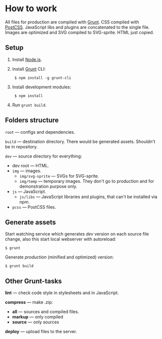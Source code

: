 # How to work

All files for production are compiled with [Grunt]. CSS compiled with [PostCSS]. JavaScript libs and plugins are concatenated to the single file. Images are optimized and SVG compiled to SVG-sprite. HTML just copied.

## Setup

1. Install [Node.js].
2. Install [Grunt] CLI:

		$ npm install -g grunt-cli

3. Install development modules:

		$ npm install

4. Run `grunt build`.

## Folders structure

`root` — configs and dependencies.

`build` — destination directory. There would be generated assets. Shouldn't be in repository.

`dev` — source directory for everything:

* dev root — HTML.
* `img` — images.
	* `img/svg-sprite` — SVGs for SVG-sprite.
	* `img/temp` — temporary images. They don't go to production and for demonstration purpose only.
* `js` — JavaScript.
	* `js/libs` — JavaScript libraries and plugins, that can't be installed via npm.
* `pcss` — PostCSS files.

## Generate assets

Start watching service which generates _dev_ version on each source file change, also this start local webserver with autoreload:

	$ grunt

Generate _production_ (minified and optimized) version:

	$ grunt build

## Other Grunt-tasks

**lint** — check code style in stylesheets and in JavaScript.

**compress** — make .zip:

* **all** — sources and compiled files.
* **markup** — only compiled
* **source** — only sources

**deploy** — upload files to the server.

[Grunt]: http://gruntjs.com/
[PostCSS]: https://github.com/postcss/postcss/
[Node.js]: https://nodejs.org/
